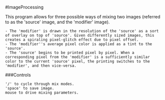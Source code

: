 #ImageProcessing

This program allows for three possible ways of mixing two images (referred to as the 'source' image, and the 'modifier' image).

	- The 'modifier' is drawn in the resolution of the 'source' as a sort of overlay on top of 'source'. Given differently sized images, this creates a spiraling pixel-glitch effect due to pixel offset.
	- The 'modifier''s average pixel color is applied as a tint to the 'source'.
	- The 'source' begins to be printed pixel by pixel. When a corresponding pixel from the 'modifier' is a sufficiently similar color to the current 'source' pixel, the printing switches to the 'modifier', and then vice-versa.

###Controls

	'/' to cycle through mix modes.
	'space' to save image.
	mouse to drive mixing parameters.